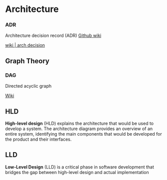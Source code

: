# Architecture



### ADR

Architecture decision record (ADR)
[Github wiki](https://github.com/joelparkerhenderson/architecture-decision-record)

[wiki | arch decision](https://en.wikipedia.org/wiki/Architectural_decision)

## Graph Theory


### DAG

Directed acyclic graph

[Wiki](https://en.wikipedia.org/wiki/Directed_acyclic_graph)

## HLD

**High-level design** (HLD) explains the architecture that would be used to develop a system. The architecture diagram provides an overview of an entire system, identifying the main components that would be developed for the product and their interfaces.


## LLD

**Low-Level Design** (LLD) is a critical phase in software development that bridges the gap between high-level design and actual implementation